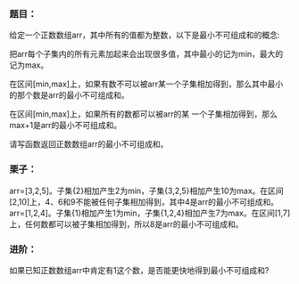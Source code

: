 ### 题目：
给定一个正数数组arr，其中所有的值都为整数，以下是最小不可组成和的概念:

把arr每个子集内的所有元素加起来会出现很多值，其中最小的记为min，最大的记为max。

在区间[min,max]上，如果有数不可以被arr某一个子集相加得到，那么其中最小的那个数是arr的最小不可组成和。

在区间[min,max]上，如果所有的数都可以被arr的某 一个子集相加得到，那么max+1是arr的最小不可组成和。 

请写函数返回正数数组arr的最小不可组成和。

### 栗子：
arr=[3,2,5]。子集{2}相加产生2为min，子集{3,2,5}相加产生10为max。在区间[2,10]上，4、6和9不能被任何子集相加得到，其中4是arr的最小不可组成和。 arr=[1,2,4]。子集{1}相加产生1为min，子集{1,2,4}相加产生7为max。在区间[1,7]上，任何数都可以被子集相加得到，所以8是arr的最小不可组成和。

### 进阶：
如果已知正数数组arr中肯定有1这个数，是否能更快地得到最小不可组成和?
